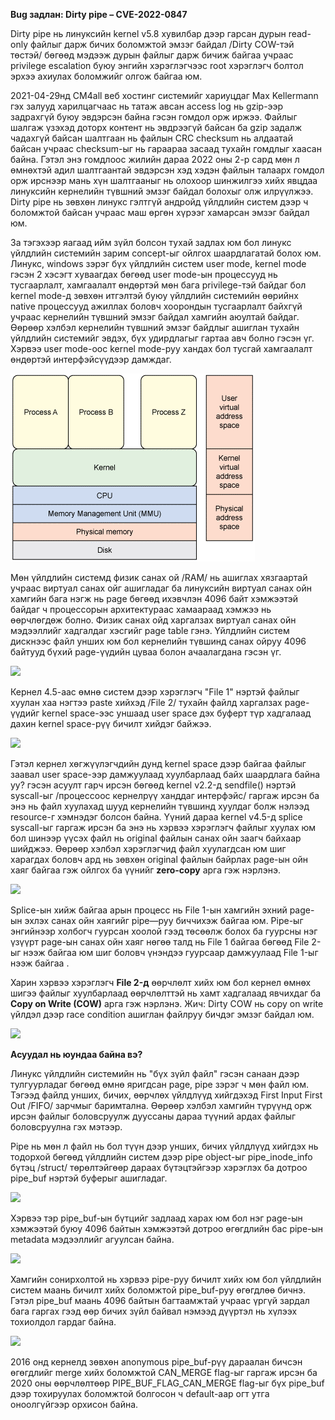 **Bug задлан: Dirty pipe – CVE-2022-0847**

Dirty pipe нь линуксийн kernel v5.8 хувилбар дээр гарсан дурын read-only файлыг дарж бичих боломжтой эмзэг байдал /Dirty COW-тэй төстэй/ бөгөөд мэдээж дурын файлыг дарж бичиж байгаа учраас privilege escalation буюу энгийн хэрэглэгчээс root хэрэглэгч болтол эрхээ ахиулах боломжийг олгож байгаа юм.

2021-04-29нд CM4all веб хостинг системийг хариуцдаг Max Kellermann гэх залууд харилцагчаас нь татаж авсан access log нь gzip-ээр задрахгүй буюу эвдэрсэн байна гэсэн гомдол орж иржээ. Файлыг шалгаж үзэхэд доторх контент нь эвдрээгүй байсан ба gzip задалж чадахгүй байсан шалтгаан нь файлын CRC checksum нь алдаатай байсан учраас checksum-ыг нь гараараа засаад тухайн гомдлыг хаасан байна. Гэтэл энэ гомдлоос жилийн дараа 2022 оны 2-р сард мөн л өмнөхтэй адил шалтгаантай эвдэрсэн хэд хэдэн файлын талаарх гомдол орж ирснээр мань хүн шалтгааныг нь олохоор шинжилгээ хийх явцдаа линуксийн кернелийн түвшний эмзэг байдал болохыг олж илрүүлжээ. Dirty pipe нь зөвхөн линукс гэлтгүй андройд үйлдлийн систем дээр ч боломжтой байсан учраас маш өргөн хүрээг хамарсан эмзэг байдал юм.

За тэгэхээр яагаад ийм зүйл болсон тухай задлах юм бол линукс үйлдлийн системийн зарим concept-ыг ойлгох шаардлагатай болох юм. Линукс, windows зэрэг бүх үйлдлийн систем user mode, kernel mode гэсэн 2 хэсэгт хуваагдах бөгөөд user mode-ын процессууд нь тусгаарлалт, хамгаалалт өндөртэй мөн бага privilege-тэй байдаг бол kernel mode-д зөвхөн итгэлтэй буюу үйлдлийн системийн өөрийнх native процессууд ажиллах боловч хоорондын тусгаарлалт байхгүй учраас кернелийн түвшний эмзэг байдал хамгийн аюултай байдаг. Өөрөөр хэлбэл кернелийн түвшний эмзэг байдлыг ашиглан тухайн үйлдлийн системийг эвдэх, бүх удирдлагыг гартаа авч болно гэсэн үг. Хэрвээ user mode-оос kernel mode-руу хандах бол тусгай хамгаалалт өндөртэй интерфэйсүүдээр дамждаг.

![](img/kernel.gif)

Мөн үйлдлийн системд физик санах ой /RAM/ нь ашиглах хязгаартай учраас виртуал санах ойг ашигладаг ба линуксийн виртуал санах ойн хамгийн бага нэгж нь page бөгөөд ихэвчлэн 4096 байт хэмжээтэй байдаг ч процессорын архитектураас хамаараад хэмжээ нь өөрчлөгдөж болно. Физик санах ойд харгалзах виртуал санах ойн мэдээллийг хадгалдаг хэсгийг page table гэнэ. Үйлдлийн систем дискнээс файл унших юм бол кернелийн түвшинд санах ойруу 4096 байтууд бүхий page-үүдийн цуваа болон ачаалагдана гэсэн үг.

![](RackMultipart20230713-1-iddl5q_html_9edafadc00b3c7ab.png)

Кернел 4.5-аас өмнө систем дээр хэрэглэгч "File 1" нэртэй файлыг хуулан хаа нэгтээ paste хийхэд /File 2/ тухайн файлд харгалзах page-үүдийг kernel space-ээс уншаад user space дэх буферт түр хадгалаад дахин kernel space-рүү бичилт хийдэг байжээ.

![](RackMultipart20230713-1-iddl5q_html_f9535231a9b2d446.jpg)

Гэтэл кернел хөгжүүлэгчдийн дунд kernel space дээр байгаа файлыг заавал user space-ээр дамжуулаад хуулбарлаад байх шаардлага байна уу? гэсэн асуулт гарч ирсэн бөгөөд kernel v2.2-д sendfile() нэртэй syscall-ыг /процессоос кернелрүү ханддаг интерфэйс/ гаргаж ирсэн ба энэ нь файл хуулахад шууд кернелийн түвшинд хуулдаг болж нэлээд resource-г хэмнэдэг болсон байна. Үүний дараа kernel v4.5-д splice syscall-ыг гаргаж ирсэн ба энэ нь хэрвээ хэрэглэгч файлыг хуулах юм бол шинээр үүсэх файл нь original файлын санах ойн заагч байхаар шийджээ. Өөрөөр хэлбэл хэрэглэгчид файл хуулагдсан юм шиг харагдах боловч ард нь зөвхөн original файлын байрлах page-ын ойн хаяг байгаа гэж ойлгох ба үүнийг **zero-copy** арга гэж нэрлэнэ.

![](RackMultipart20230713-1-iddl5q_html_f743edad7c892a5.jpg)

Splice-ын хийж байгаа арын процесс нь File 1-ын хамгийн эхний page-ын эхлэх санах ойн хаягийг pipe—руу биччихэж байгаа юм. Pipe-ыг энгийнээр холбогч гуурсан хоолой гээд төсөөлж болох ба гуурсны нэг үзүүрт page-ын санах ойн хаяг нөгөө талд нь File 1 байгаа бөгөөд File 2-ыг нээж байгаа юм шиг боловч үнэндээ гуурсаар дамжуулаад File 1-ыг нээж байгаа .

Харин хэрвээ хэрэглэгч **File 2-д** өөрчлөлт хийх юм бол кернел өмнөх шигээ файлыг хуулбарлаад өөрчлөлттэй нь хамт хадгалаад явчихдаг ба **Copy on Write (COW)** арга гэж нэрлэнэ. Жич: Dirty COW нь сopy on write үйлдэл дээр race condition ашиглан файлруу бичдэг эмзэг байдал юм.

![](RackMultipart20230713-1-iddl5q_html_b21bef4fbe3baca2.jpg)

**Асуудал нь юундаа байна вэ?**

Линукс үйлдлийн системийн нь "бүх зүйл файл" гэсэн санаан дээр тулгуурладаг бөгөөд өмнө яригдсан page, pipe зэрэг ч мөн файл юм. Тэгээд файлд унших, бичих, өөрчлөх үйлдлүүд хийгдэхэд First Input First Out /FIFO/ зарчмыг баримтална. Өөрөөр хэлбэл хамгийн түрүүнд орж ирсэн файлыг боловсруулж дууссаны дараа түүний ардах файлыг боловсруулна гэх мэтээр.

Pipe нь мөн л файл нь бол түүн дээр унших, бичих үйлдлүүд хийгдэх нь тодорхой бөгөөд үйлдлийн систем дээр pipe object-ыг pipe\_inode\_info бүтэц /struct/ төрөлтэйгөөр дараах бүтэцтэйгээр хэрэглэх ба дотроо pipe\_buf нэртэй буферыг ашигладаг.

![](RackMultipart20230713-1-iddl5q_html_8d586004bd9a407e.jpg)

Хэрвээ тэр pipe\_buf-ын бүтцийг задлаад харах юм бол нэг page-ын хэмжээтэй буюу 4096 байтын хэмжээтэй дотроо өгөгдлийн бас pipe-ын metadata мэдээллийг агуулсан байна.

![](RackMultipart20230713-1-iddl5q_html_2b8b9ff1c49da480.jpg)

Хамгийн сонирхолтой нь хэрвээ pipe-руу бичилт хийх юм бол үйлдлийн систем маань бичилт хийх боломжтой pipe\_buf-руу өгөгдлөө бичнэ. Гэтэл pipe\_buf маань 4096 байтын багтаамжтай учраас үргүй зардал бага гаргах гээд өөр бичих зүйл байвал нэмээд дүүртэл нь хүлээх тохиолдол гардаг байна.

![](RackMultipart20230713-1-iddl5q_html_3c18b2c788b72455.jpg)

2016 онд кернелд зөвхөн anonymous pipe\_buf-рүү дараалан бичсэн өгөгдлийг merge хийх боломжтой CAN\_MERGE flag-ыг гаргаж ирсэн ба 2020 оны өөрчлөлтөөр PIPE\_BUF\_FLAG\_CAN\_MERGE flag-ыг бүх pipe\_buf дээр тохируулах боломжтой болгосон ч default-аар огт утга оноолгүйгээр орхисон байна.
